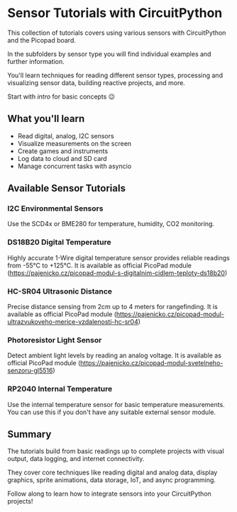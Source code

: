 # Sensor Tutorials with CircuitPython

This collection of tutorials covers using various sensors with CircuitPython and the Picopad board.

In the subfolders by sensor type you will find individual examples and further information.

You'll learn techniques for reading different sensor types, processing and visualizing sensor data, building reactive projects, and more.

Start with *intro* for basic concepts 😉

## What you'll learn

- Read digital, analog, I2C sensors
- Visualize measurements on the screen   
- Create games and instruments   
- Log data to cloud and SD card
- Manage concurrent tasks with asyncio

## Available Sensor Tutorials

### I2C Environmental Sensors

Use the SCD4x or BME280 for temperature, humidity, CO2 monitoring.

### DS18B20 Digital Temperature

Highly accurate 1-Wire digital temperature sensor provides reliable readings from -55°C to +125°C. It is available as official PicoPad module (https://pajenicko.cz/picopad-modul-s-digitalnim-cidlem-teploty-ds18b20) 

### HC-SR04 Ultrasonic Distance

Precise distance sensing from 2cm up to 4 meters for rangefinding. It is available as official PicoPad module (https://pajenicko.cz/picopad-modul-ultrazvukoveho-merice-vzdalenosti-hc-sr04)

### Photoresistor Light Sensor

Detect ambient light levels by reading an analog voltage. It is available as official PicoPad module (https://pajenicko.cz/picopad-modul-svetelneho-senzoru-gl5516)

### RP2040 Internal Temperature

Use the internal temperature sensor for basic temperature measurements. You can use this if you don't have any suitable external sensor module.

## Summary
The tutorials build from basic readings up to complete projects with visual output, data logging, and internet connectivity.

They cover core techniques like reading digital and analog data, display graphics, sprite animations, data storage, IoT, and async programming.

Follow along to learn how to integrate sensors into your CircuitPython projects!